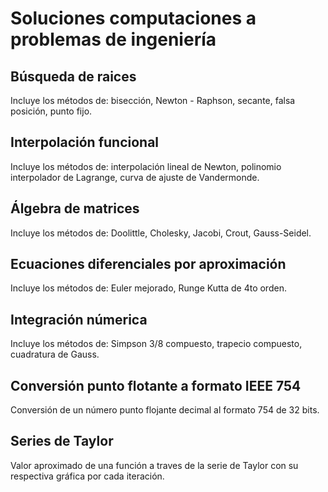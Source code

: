 # Soluciones computaciones a problemas de ingeniería
## Búsqueda de raices
Incluye los métodos de: bisección, Newton - Raphson, secante, falsa posición, punto fijo.
## Interpolación funcional
Incluye los métodos de: interpolación lineal de Newton, polinomio interpolador de Lagrange, curva de ajuste de Vandermonde.
## Álgebra de matrices
Incluye los métodos de: Doolittle, Cholesky, Jacobi, Crout, Gauss-Seidel.
## Ecuaciones diferenciales por aproximación
Incluye los métodos de: Euler mejorado, Runge Kutta de 4to orden.
## Integración númerica
Incluye los métodos de: Simpson 3/8 compuesto, trapecio compuesto, cuadratura de Gauss.
## Conversión punto flotante a formato IEEE 754
Conversión de un número punto flojante decimal al formato 754 de 32 bits.
## Series de Taylor
Valor aproximado de una función a traves de la serie de Taylor con su respectiva gráfica por cada iteración.
